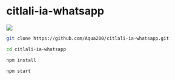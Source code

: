 # citlali-ia-whatsapp

 <img src= "https://files.catbox.moe/2127dl.jpeg">
    </p>

```bash
git clone https://github.com/Aqua200/citlali-ia-whatsapp.git
```
```bash
cd citlali-ia-whatsapp
```
```bash
npm install
```
```bash
npm start
```
